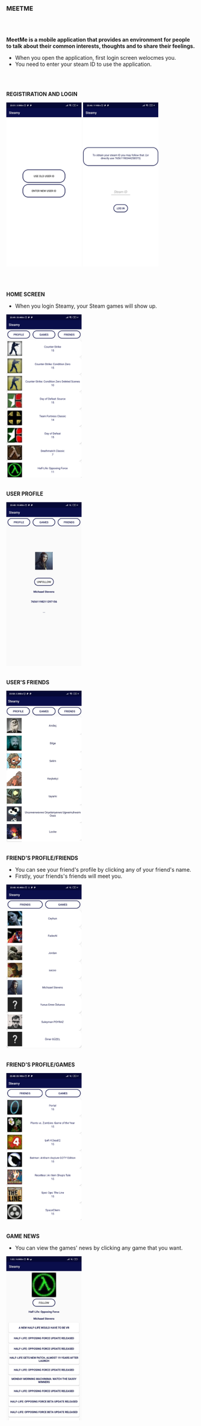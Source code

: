 ### MEETME 

<br>
<br>

**MeetMe is a mobile application that provides an environment for people to talk about their common interests, thoughts and to share their feelings.** 

- When you open the application, first login screen welocmes you.
- You need to enter your steam ID to use the application.

<br>
<br>

**REGISTIRATION  AND LOGIN**

<img width="200px" src='Screenshots/1.jpg'>   <img width="200px" src='Screenshots/2.jpg'>

<br>
<br>


**HOME SCREEN**
- When you login Steamy, your Steam games will show up.

<img width="200px" src='Screenshots/3.png'>  

<br>
<br>

**USER PROFILE**

<img width="200px" src='Screenshots/5.jpg'> 

<br>
<br>

**USER'S FRIENDS**

<img width="200px" src='Screenshots/4.jpg'>

<br>
<br>

**FRIEND'S PROFILE/FRIENDS**
- You can see your friend's profile by clicking any of your friend's name.
- Firstly, your friends's friends will meet you.

<img width="200px" src='Screenshots/6.jpg'> 

<br>
<br>

**FRIEND'S PROFILE/GAMES**

<img width="200px" src='Screenshots/7.png'> 

<br>
<br>

**GAME NEWS**
- You can view the games' news by clicking any game that you want.

<img width="200px" src='Screenshots/8.jpeg'>
